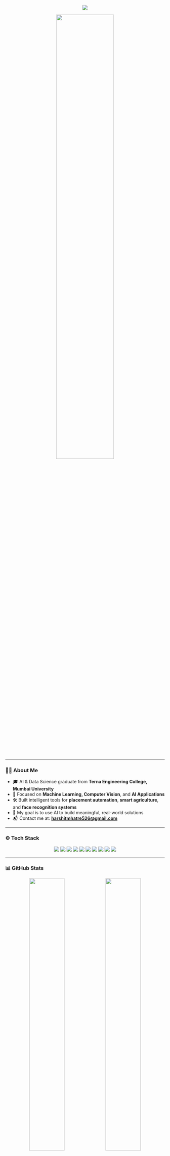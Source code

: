 <!-- Banner -->
<p align="center">
  <img src="https://readme-typing-svg.demolab.com/?lines=Hi+there!+I+am+Harshit+Mhatre;AI+%7C+ML+%7C+Python+Developer;Love+solving+real-world+problems!&center=true&width=1000&height=45&color=58A6FF&vCenter=true&pause=1000&size=22" />
</p>

<p align="center">
  <img src="https://user-images.githubusercontent.com/74038190/212117411-2e08e5cf-7b4d-4be0-9cb6-c5de9b95fb47.gif" width="60%" />
</p>

---

### 👨‍💻 About Me

- 🎓 AI & Data Science graduate from **Terna Engineering College, Mumbai University**
- 🧠 Focused on **Machine Learning, Computer Vision**, and **AI Applications**
- 🛠 Built intelligent tools for **placement automation**, **smart agriculture**, and **face recognition systems**
- 🎯 My goal is to use AI to build meaningful, real-world solutions
- 📬 Contact me at: **harshitmhatre526@gmail.com**

---

### ⚙️ Tech Stack

<p align="center">
  <img src="https://img.shields.io/badge/Python-3670A0?style=for-the-badge&logo=python&logoColor=white"/>
  <img src="https://img.shields.io/badge/SQL-003B57?style=for-the-badge&logo=mysql&logoColor=white"/>
  <img src="https://img.shields.io/badge/HTML-E34F26?style=for-the-badge&logo=html5&logoColor=white"/>
  <img src="https://img.shields.io/badge/CSS-1572B6?style=for-the-badge&logo=css3&logoColor=white"/>
  <img src="https://img.shields.io/badge/MongoDB-4EA94B?style=for-the-badge&logo=mongodb&logoColor=white"/>
  <img src="https://img.shields.io/badge/Streamlit-FF4B4B?style=for-the-badge&logo=streamlit&logoColor=white"/>
  <img src="https://img.shields.io/badge/Numpy-013243?style=for-the-badge&logo=numpy&logoColor=white"/>
  <img src="https://img.shields.io/badge/Pandas-150458?style=for-the-badge&logo=pandas&logoColor=white"/>
  <img src="https://img.shields.io/badge/TensorFlow-FF6F00?style=for-the-badge&logo=tensorflow&logoColor=white"/>
  <img src="https://img.shields.io/badge/OpenCV-5C3EE8?style=for-the-badge&logo=opencv&logoColor=white"/>
</p>

---

### 📊 GitHub Stats

<p align="center">
  <img src="https://github-readme-stats.vercel.app/api?username=xHarshit&show_icons=true&theme=radical" width="47%"/>
  <img src="https://github-readme-streak-stats.herokuapp.com/?user=xHarshit&theme=radical" width="47%"/>
</p>

---

### 🌐 Connect with Me

<p align="center">
  <a href="mailto:harshitmhatre526@gmail.com"><img src="https://img.shields.io/badge/Gmail-D14836?style=for-the-badge&logo=gmail&logoColor=white"/></a>
  <a href="https://github.com/xHarshit"><img src="https://img.shields.io/badge/GitHub-100000?style=for-the-badge&logo=github&logoColor=white"/></a>
  <a href="https://www.linkedin.com/"><img src="https://img.shields.io/badge/LinkedIn-0077B5?style=for-the-badge&logo=linkedin&logoColor=white"/></a>
</p>

---

<p align="center">
  <img src="https://quotes-github-readme.vercel.app/api?type=horizontal&theme=radical" />
</p>